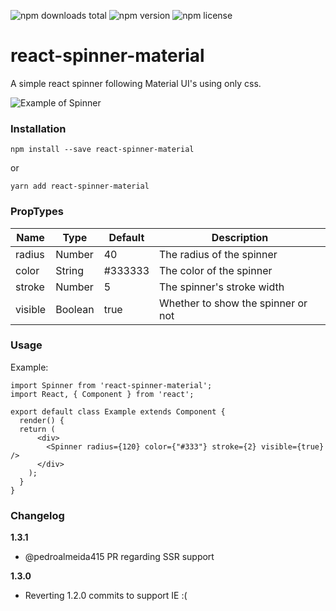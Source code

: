 ![npm downloads total](https://img.shields.io/npm/dt/react-spinner-material.svg) ![npm version](https://img.shields.io/npm/v/react-spinner-material.svg) ![npm license](https://img.shields.io/npm/l/react-spinner-material.svg)

# react-spinner-material
A simple react spinner following Material UI's using only css.

![Example of Spinner](https://raw.githubusercontent.com/icarus-sullivan/react-spinner-material/master/example.gif)

### Installation
```
npm install --save react-spinner-material
```
or
```
yarn add react-spinner-material
```

### PropTypes
|Name|Type|Default|Description|
|-----|-----|-----|-----|
|radius |Number |40 |The radius of the spinner |
|color |String |#333333 |The color of the spinner |
|stroke |Number |5 |The spinner's stroke width |
|visible|Boolean |true |Whether to show the spinner or not|

### Usage
Example:
```
import Spinner from 'react-spinner-material';
import React, { Component } from 'react';

export default class Example extends Component {
  render() {
  return (
      <div>
        <Spinner radius={120} color={"#333"} stroke={2} visible={true} />
      </div>
    );
  }
}
```

### Changelog

**1.3.1**
- @pedroalmeida415 PR regarding SSR support

**1.3.0**
- Reverting 1.2.0 commits to support IE :(